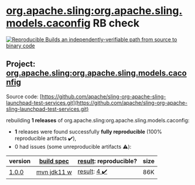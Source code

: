 [org.apache.sling:org.apache.sling.models.caconfig](https://search.maven.org/artifact/org.apache.sling/org.apache.sling.models.caconfig/) RB check
=======

[![Reproducible Builds](https://reproducible-builds.org/images/logos/rb.svg) an independently-verifiable path from source to binary code](https://reproducible-builds.org/)

## Project: [org.apache.sling:org.apache.sling.models.caconfig](https://search.maven.org/artifact/org.apache.sling/org.apache.sling.models.caconfig/)

Source code: [https://github.com/apache/sling-org-apache-sling-launchpad-test-services.git](https://github.com/apache/sling-org-apache-sling-launchpad-test-services.git)

rebuilding **1 releases** of org.apache.sling:org.apache.sling.models.caconfig:
- **1** releases were found successfully **fully reproducible** (100% reproducible artifacts :heavy_check_mark:),
- 0 had issues (some unreproducible artifacts :warning:):

| version | [build spec](/BUILDSPEC.md) | [result](https://reproducible-builds.org/docs/jvm/): reproducible? | size |
| -- | --------- | ------ | -- |
| [1.0.0](https://search.maven.org/artifact/org.apache.sling/org.apache.sling.models.caconfig/1.0.0/pom) | [mvn jdk11 w](org.apache.sling.models.caconfig-1.0.0.buildspec) | [result](org.apache.sling.models.caconfig-1.0.0.buildinfo): [4 :heavy_check_mark: ](org.apache.sling.models.caconfig-1.0.0.buildcompare) | 86K |
